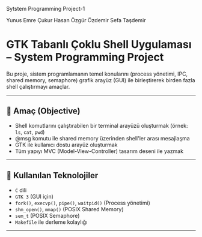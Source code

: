 Sytstem Programming Project-1

Yunus Emre Çukur
Hasan Özgür Özdemir
Sefa Taşdemir


# GTK Tabanlı Çoklu Shell Uygulaması – System Programming Project

Bu proje, sistem programlamanın temel konularını (process yönetimi, IPC, shared memory, semaphore) grafik arayüz (GUI) ile birleştirerek birden fazla shell çalıştırmayı amaçlar.

---

## 🎯 Amaç (Objective)

- Shell komutlarını çalıştırabilen bir terminal arayüzü oluşturmak (örnek: `ls`, `cat`, `pwd`)
- @msg komutu ile shared memory üzerinden shell'ler arası mesajlaşma
- GTK ile kullanıcı dostu arayüz oluşturmak
- Tüm yapıyı MVC (Model-View-Controller) tasarım deseni ile yazmak

---

## 🧱 Kullanılan Teknolojiler

- `C` dili
- `GTK 3` (GUI için)
- `fork()`, `execvp()`, `pipe()`, `waitpid()` (Process yönetimi)
- `shm_open()`, `mmap()` (POSIX Shared Memory)
- `sem_t` (POSIX Semaphore)
- `Makefile` ile derleme kolaylığı

---

